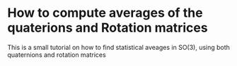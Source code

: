 # How to compute averages of the quaterions and Rotation matrices  

This is a small tutorial on how to find statistical aveages in SO(3), using both quaternions and rotation matrices
